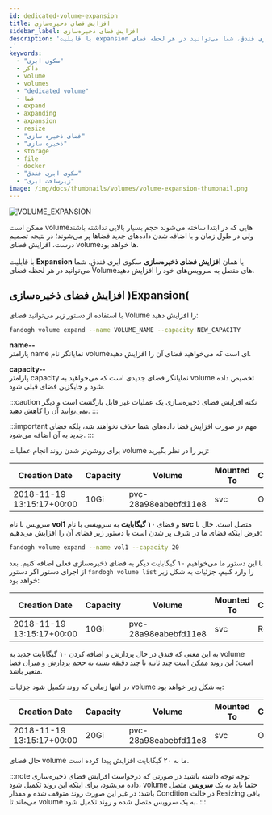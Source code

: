 ```yaml
---
id: dedicated-volume-expansion
title: افزایش فضای ذخیره‌سازی
sidebar_label: افزایش فضای ذخیره‌سازی
description: 'با قابلیت expansion یا همان افزایش فضای ذخیره‌سازی سکوی ابری فندق، شما می‌توانید در هر لحظه فضای volumeهای متصل به سرویس‌های خود را افزایش دهید.
.'
keywords:
  - "سکوی ابری"
  - داکر
  - volume
  - volumes
  - "dedicated volume"
  - فضا
  - expand
  - axpanding
  - axpansion
  - resize
  - "فضای ذخیره سازی"
  - "ذخیره سازی"
  - storage
  - file
  - docker
  - "سکوی ابری فندق"
  - "زیرساخت ابری"
image: /img/docs/thumbnails/volumes/volume-expansion-thumbnail.png
---
```


![VOLUME_EXPANSION](/img/docs/volume_expansion.svg "VOLUME_EXPANSION")

ممکن است volumeهایی که در ابتدا ساخته می‌شوند حجم بسیار بالایی نداشته باشند ولی در طول زمان و با اضافه شدن داده‌های جدید فضاها پر می‌شوند؛ در نتیجه تصمیم درست، افزایش فضای volumeها خواهد بود.<br/><br/>
با قابلیت **Expansion** یا همان **افزایش فضای ذخیره‌سازی** سکوی ابری فندق، شما می‌توانید در هر لحظه فضای Volumeهای متصل به سرویس‌های خود را افزایش دهید.

## افزایش فضای ذخیره‌سازی )Expansion(

با استفاده از دستور زیر می‌توانید فضای Volume را افزایش دهید:

```bash
fandogh volume expand --name VOLUME_NAME --capacity NEW_CAPACITY
```

**name--**<br/>
پارامتر name نمایانگر نام volumeای است که می‌خواهید فضای ‌آن را افزایش دهید.

**capacity--** <br/>
پارامتر capacity نمایانگر فضای جدیدی است که می‌خواهید به volume تخصیص داده شود و جایگزین فضای قبلی شود.

:::caution نکته
افزایش فضای ذخیره‌سازی یک عملیات غیر قابل بازگشت است و دیگر نمی‌توانید آن را کاهش دهید.
:::

:::important مهم
در صورت افزایش فضا داده‌های شما حذف نخواهند شد، بلکه فضای جدید به آن اضافه می‌شود.
:::

برای روشن‌تر شدن روند انجام عملیات volume زیر را در نظر بگیرید:

| Creation Date | Capacity | Volume | Mounted To | Condition |Status | Name |
|------|--------|------------|--------------------|------------|------|-----|
| 2018-11-19 13:15:17+00:00 | 10Gi | pvc-28a98eabebfd11e8 | svc | Operative|Bound  | vol1|

سرویس با نام **vol1** و فضای **۱۰ گیگابایت** به سرویسی با نام **svc** متصل است. حال با فرض اینکه فضای ما در شرف پر شدن است با دستور زیر فضای آن را افزایش می‌دهیم:

```bash
fandogh volume expand --name vol1 --capacity 20
```

با این دستور ما می‌خواهیم ۱۰ گیگابایت دیگر به فضای ذخیره‌سازی فعلی اضافه کنیم. بعد از اجرای دستور اگر دستور `fandogh volume list` را وارد کنیم، جزئیات به شکل زیر خواهد بود:

| Creation Date | Capacity | Volume | Mounted To | Condition |Status | Name |
|------|--------|------------|--------------------|------------|------|-----|
| 2018-11-19 13:15:17+00:00 | 10Gi | pvc-28a98eabebfd11e8 | svc | Resizing|Bound  | vol1|

به این معنی که فندق در حال پردازش و اضافه کردن ۱۰ گیگابایت جدید به volume است؛ این روند ممکن است چند ثانیه تا چند دقیقه بسته به حجم پردازش و میزان فضا متغیر باشد.

در انتها زمانی که روند تکمیل شود جزئیات volume به شکل زیر خواهد بود:

| Creation Date | Capacity | Volume | Mounted To | Condition |Status | Name |
|------|--------|------------|--------------------|------------|------|-----|
| 2018-11-19 13:15:17+00:00 | 20Gi | pvc-28a98eabebfd11e8 | svc | Operative|Bound  | vol1|

حال فضای volume ما به ۲۰ گیگابایت افزایش پیدا کرده است.

:::note توجه
توجه داشته باشید در صورتی که درخواست افزایش فضای ذخیره‌سازی داده می‌شود، برای اینکه این روند تکمیل شود، volume حتما باید به یک **سرویس** متصل باشد؛ در غیر این صورت روند متوقف شده و مقدار Condition در حالت Resizing باقی می‌ماند تا volume به یک سرویس متصل شده و روند تکمیل شود.
:::
